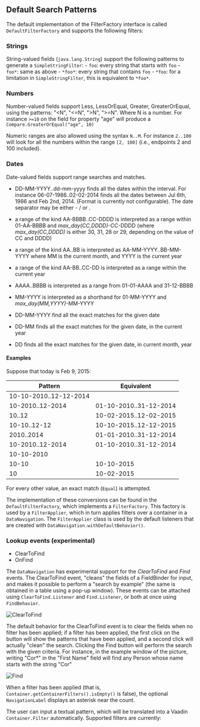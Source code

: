 ## Default Search Patterns

The default implementation of the FilterFactory interface is called `DefaultFilterFactory` and supports the following filters:

### Strings

String-valued fields (`java.lang.String`) support the following patterns to generate a `SimpleStringFilter`:
    - `foo`: every string that starts with `foo`
    - `foo*`: same as above
    - `*foo*`: every string that contains `foo`
    - `*foo`: for a limitation in `SimpleStringFilter`, this is equivalent to `*foo*`.

### Numbers

Number-valued fields support Less, LessOrEqual, Greater, GreaterOrEqual, using the patterns: "<N", "<=N", ">N", ">=N". Where N is a number. For instance `>=10` on the field for property "age" will produce a `Compare.GreaterOrEqual("age", 10)`

Numeric ranges are also allowed using the syntax `N..M`. For instance `2..100` will look for all the numbers within the range `[2, 100]` (i.e., endpoints 2 and 100 included).

### Dates

Date-valued fields support range searches and matches.

- DD-MM-YYYY..dd-mm-yyyy finds all the dates within the interval. For instance 06-07-1986..02-02-2014 finds all the dates between Jul 6th, 1986 and Feb 2nd, 2014. (Format is currently not configurable). The date separator may be either - / or .
- a range of the kind AA-BBBB..CC-DDDD is interpreted as a range within 01-AA-BBBB and *max_day(CC,DDDD)*-CC-DDDD (where  *max_day(CC,DDDD)* is either 30, 31, 28 or 29, depending on the value of CC and DDDD)

- a range of the kind AA..BB is interpreted as AA-MM-YYYY..BB-MM-YYYY where MM is the current month, and YYYY is the current year
- a range of the kind AA-BB..CC-DD is interpreted as a range within the current year
- AAAA..BBBB is interpreted as a range from 01-01-AAAA and 31-12-BBBB

- MM-YYYY is interpreted as a shorthand for 01-MM-YYYY and *max_day(MM,YYYY)*-MM-YYYY
- DD-MM-YYYY find all the exact matches for the given date
- DD-MM finds all the exact matches for the given date, in the current year
- DD finds all the exact matches for the given date, in current month, year

#### Examples

Suppose that today is Feb 9, 2015:

Pattern                | Equivalent
---------------------- | ----------------------
10-10-2010..12-12-2014 |
10-2010..12-2014       | 01-10-2010..31-12-2014
10..12                 | 10-02-2015..12-02-2015
10-10..12-12           | 10-10-2015..12-12-2015
2010..2014             | 01-01-2010..31-12-2014
10-2010..12-2014       | 01-10-2010..31-12-2014
10-10-2010             |  
10-10                  | 10-10-2015
10                     | 10-02-2015


For every other value, an exact match (`Equal`) is attempted.

The implementation of these conversions can be found in the `DefaultFilterFactory`, which implements a `FilterFactory`. This factory is used by a `FilterApplier`, which in turn applies filters over a container in a `DataNavigation`. The `FilterApplier` class is used by the default listeners that are created with `DataNavigation.withDefaultBehavior()`.





### Lookup events (experimental)

   * ClearToFind
   * OnFind

The `DataNavigation` has experimental support for the *ClearToFind* and *Find* events. The ClearToFind event, "cleans" the fields of a FieldBinder for input, and makes it possible to perform a "search by example" (the same is obtained in a table using a pop-up window). These events can be attached using `ClearToFind.Listener` and `Find.Listener`, or both at once using `FindBehavior`.


![ClearToFind](http://i.imgur.com/AfrRFlT.png)

The default behavior for the ClearToFind event is to clear the fields when no filter has been applied; if a filter has been applied, the first click on the button will show the patterns that have been applied, and a second click will actually "clean" the search. Clicking the Find button will perform the search with the given criteria. For instance, in the example window of the picture, writing "Cor*" in the "First Name" field will find any Person whose name starts with the string "Cor"  

![Find](http://i.imgur.com/1ls24gW.png)

When a filter has been applied (that is, `Container.getContainerFilters().isEmpty()` is false), the optional `NavigationLabel` displays an asterisk near the count.

The user can input a textual pattern, which will be translated into a Vaadin `Container.Filter` automatically. Supported filters are currently:
